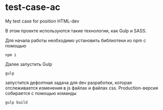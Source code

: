# test-case-ac
My test case for position HTML-dev

В этом проекте используются такие технологии, как Gulp и SASS.

Для начала работы необходимо установить библиотеки из npm с помощью
```
npm i
```
Далее запустить Gulp
```
gulp
```
запустится дефолтная задача для dev разработки, которая отслеживается изменения в js файлах и файлах css.
Production-версия собирается с помощью команды 
```
gulp build
```
